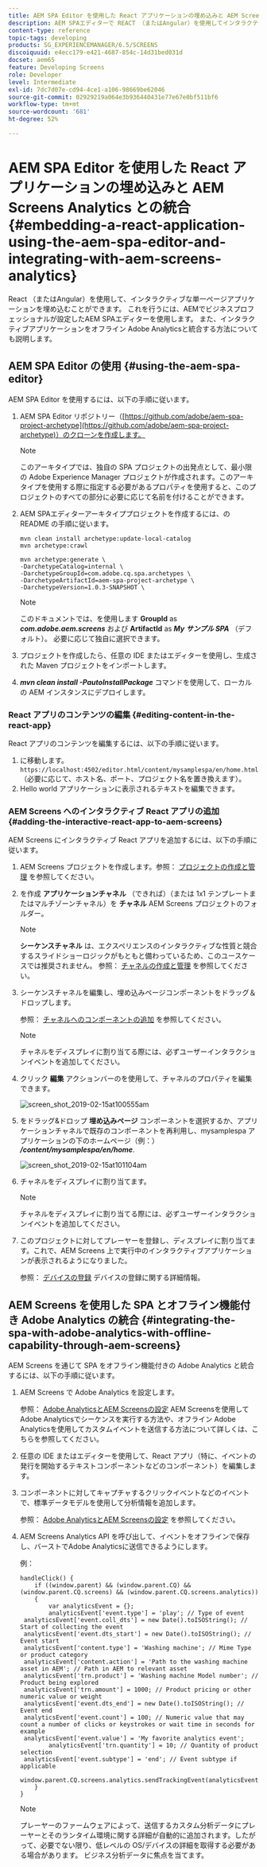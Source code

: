 ```yaml
---
title: AEM SPA Editor を使用した React アプリケーションの埋め込みと AEM Screens Analytics との統合
description: AEM SPAエディターで REACT （またはAngular）を使用してインタラクティブなシングルページアプリケーションを埋め込む方法を説明します。
content-type: reference
topic-tags: developing
products: SG_EXPERIENCEMANAGER/6.5/SCREENS
discoiquuid: e4ecc179-e421-4687-854c-14d31bed031d
docset: aem65
feature: Developing Screens
role: Developer
level: Intermediate
exl-id: 7dc7d07e-cd94-4ce1-a106-98669be62046
source-git-commit: 02929219a064e3b936440431e77e67e0bf511bf6
workflow-type: tm+mt
source-wordcount: '681'
ht-degree: 52%

---
```


# AEM SPA Editor を使用した React アプリケーションの埋め込みと AEM Screens Analytics との統合 {#embedding-a-react-application-using-the-aem-spa-editor-and-integrating-with-aem-screens-analytics}

React （またはAngular）を使用して、インタラクティブな単一ページアプリケーションを埋め込むことができます。 これを行うには、AEMでビジネスプロフェッショナルが設定したAEM SPAエディターを使用します。 また、インタラクティブアプリケーションをオフライン Adobe Analyticsと統合する方法についても説明します。

## AEM SPA Editor の使用 {#using-the-aem-spa-editor}

AEM SPA Editor を使用するには、以下の手順に従います。

1. AEM SPA Editor リポジトリー（[https://github.com/adobe/aem-spa-project-archetype](https://github.com/adobe/aem-spa-project-archetype)）のクローンを作成します。

   >[!NOTE]
   >
   >このアーキタイプでは、独自の SPA プロジェクトの出発点として、最小限の Adobe Experience Manager プロジェクトが作成されます。このアーキタイプを使用する際に指定する必要があるプロパティを使用すると、このプロジェクトのすべての部分に必要に応じて名前を付けることができます。

1. AEM SPAエディターアーキタイププロジェクトを作成するには、の README の手順に従います。

   ```
   mvn clean install archetype:update-local-catalog
   mvn archetype:crawl
   
   mvn archetype:generate \
   -DarchetypeCatalog=internal \
   -DarchetypeGroupId=com.adobe.cq.spa.archetypes \
   -DarchetypeArtifactId=aem-spa-project-archetype \
   -DarchetypeVersion=1.0.3-SNAPSHOT \
   ```

   >[!NOTE]
   >
   >このドキュメントでは、を使用します **GroupId** as ***com.adobe.aem.screens*** および **ArtifactId** as ***My サンプル SPA*** （デフォルト）。 必要に応じて独自に選択できます。

1. プロジェクトを作成したら、任意の IDE またはエディターを使用し、生成された Maven プロジェクトをインポートします。
1. ***mvn clean install -PautoInstallPackage*** コマンドを使用して、ローカルの AEM インスタンスにデプロイします。

### React アプリのコンテンツの編集 {#editing-content-in-the-react-app}

React アプリのコンテンツを編集するには、以下の手順に従います。

1. に移動します。 `https://localhost:4502/editor.html/content/mysamplespa/en/home.html` （必要に応じて、ホスト名、ポート、プロジェクト名を置き換えます）。
1. Hello world アプリケーションに表示されるテキストを編集できます。

### AEM Screens へのインタラクティブ React アプリの追加 {#adding-the-interactive-react-app-to-aem-screens}

AEM Screens にインタラクティブ React アプリを追加するには、以下の手順に従います。

1. AEM Screens プロジェクトを作成します。参照： [プロジェクトの作成と管理](creating-a-screens-project.md) を参照してください。
1. を作成 **アプリケーションチャネル** （できれば）（または 1x1 テンプレートまたはマルチゾーンチャネル）を **チャネル** AEM Screens プロジェクトのフォルダー。

   >[!NOTE]
   >**シーケンスチャネル** は、エクスペリエンスのインタラクティブな性質と競合するスライドショーロジックがもともと備わっているため、このユースケースでは推奨されません。
   >参照： [チャネルの作成と管理](managing-channels.md) を参照してください。

1. シーケンスチャネルを編集し、埋め込みページコンポーネントをドラッグ＆ドロップします。

   参照： [チャネルへのコンポーネントの追加](adding-components-to-a-channel.md) を参照してください。

   >[!NOTE]
   >
   >チャネルをディスプレイに割り当てる際には、必ずユーザーインタラクションイベントを追加してください。

1. クリック **編集** アクションバーのを使用して、チャネルのプロパティを編集できます。

   ![screen_shot_2019-02-15at100555am](assets/screen_shot_2019-02-15at100555am.png)

1. をドラッグ&amp;ドロップ **埋め込みページ** コンポーネントを選択するか、アプリケーションチャネルで既存のコンポーネントを再利用し、mysamplespa アプリケーションの下のホームページ（例：） ***/content/mysamplespa/en/home***.

   ![screen_shot_2019-02-15at101104am](assets/screen_shot_2019-02-15at101104am.png)

1. チャネルをディスプレイに割り当てます。

   >[!NOTE]
   >チャネルをディスプレイに割り当てる際には、必ずユーザーインタラクションイベントを追加してください。

1. このプロジェクトに対してプレーヤーを登録し、ディスプレイに割り当てます。これで、AEM Screens 上で実行中のインタラクティブアプリケーションが表示されるようになりました。

   参照： [デバイスの登録](device-registration.md) デバイスの登録に関する詳細情報。

## AEM Screens を使用した SPA とオフライン機能付き Adobe Analytics の統合 {#integrating-the-spa-with-adobe-analytics-with-offline-capability-through-aem-screens}

AEM Screens を通じて SPA をオフライン機能付きの Adobe Analytics と統合するには、以下の手順に従います。

1. AEM Screens で Adobe Analytics を設定します。

   参照： [Adobe AnalyticsとAEM Screensの設定](configuring-adobe-analytics-aem-screens.md) AEM Screensを使用してAdobe Analyticsでシーケンスを実行する方法や、オフライン Adobe Analyticsを使用してカスタムイベントを送信する方法について詳しくは、こちらを参照してください。

1. 任意の IDE またはエディターを使用して、React アプリ（特に、イベントの発行を開始するテキストコンポーネントなどのコンポーネント）を編集します。
1. コンポーネントに対してキャプチャするクリックイベントなどのイベントで、標準データモデルを使用して分析情報を追加します。

   参照： [Adobe AnalyticsとAEM Screensの設定](configuring-adobe-analytics-aem-screens.md) を参照してください。

1. AEM Screens Analytics API を呼び出して、イベントをオフラインで保存し、バーストでAdobe Analyticsに送信できるようにします。

   例：

   ```
   handleClick() {
       if ((window.parent) && (window.parent.CQ) && (window.parent.CQ.screens) && (window.parent.CQ.screens.analytics))
       {
           var analyticsEvent = {};
           analyticsEvent['event.type'] = 'play'; // Type of event
    analyticsEvent['event.coll_dts'] = new Date().toISOString(); // Start of collecting the event
    analyticsEvent['event.dts_start'] = new Date().toISOString(); // Event start
    analyticsEvent['content.type'] = 'Washing machine'; // Mime Type or product category
    analyticsEvent['content.action'] = 'Path to the washing machine asset in AEM'; // Path in AEM to relevant asset
    analyticsEvent['trn.product'] = 'Washing machine Model number'; // Product being explored
    analyticsEvent['trn.amount'] = 1000; // Product pricing or other numeric value or weight
    analyticsEvent['event.dts_end'] = new Date().toISOString(); // Event end
    analyticsEvent['event.count'] = 100; // Numeric value that may count a number of clicks or keystrokes or wait time in seconds for example
    analyticsEvent['event.value'] = 'My favorite analytics event';
           analyticsEvent['trn.quantity'] = 10; // Quantity of product selection
    analyticsEvent['event.subtype'] = 'end'; // Event subtype if applicable
    window.parent.CQ.screens.analytics.sendTrackingEvent(analyticsEvent);
       }
   }
   ```

   >[!NOTE]
   >
   >プレーヤーのファームウェアによって、送信するカスタム分析データにプレーヤーとそのランタイム環境に関する詳細が自動的に追加されます。したがって、必要でない限り、低レベルの OS/デバイスの詳細を取得する必要がある場合があります。 ビジネス分析データに焦点を当てます。
